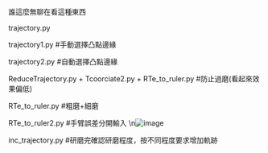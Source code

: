 誰這麼無聊在看這種東西


trajectory.py

trajectory1.py  #手動選擇凸點邊緣

trajectory2.py  #自動選擇凸點邊緣

ReduceTrajectory.py + Tcoorciate2.py + RTe_to_ruler.py   #防止過磨(看起來效果偏低)

RTe_to_ruler.py  #粗磨+細磨

RTe_to_ruler2.py  #手臂誤差分開輸入 
\n![image](https://github.com/yoriii2000/fuckuhsuzting/assets/111038997/f6ea2b25-d827-4232-91d0-006fa44feb78)




inc_trajectory.py  #研磨完確認研磨程度，按不同程度要求增加軌跡
